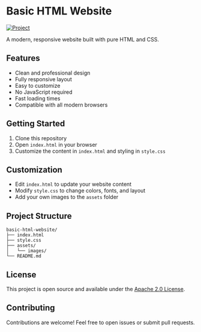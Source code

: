 # Basic HTML Website

[![Project](https://img.shields.io/badge/Project-View_on_Roadmap.sh-blue)](https://roadmap.sh/projects/basic-html-website)

A modern, responsive website built with pure HTML and CSS.

## Features

- Clean and professional design
- Fully responsive layout
- Easy to customize
- No JavaScript required
- Fast loading times
- Compatible with all modern browsers

## Getting Started

1. Clone this repository
2. Open `index.html` in your browser
3. Customize the content in `index.html` and styling in `style.css`

## Customization

- Edit `index.html` to update your website content
- Modify `style.css` to change colors, fonts, and layout
- Add your own images to the `assets` folder

## Project Structure

```
basic-html-website/
├── index.html
├── style.css
├── assets/
│   └── images/
└── README.md
```

## License

This project is open source and available under the [Apache 2.0 License](LICENSE).

## Contributing

Contributions are welcome! Feel free to open issues or submit pull requests.

